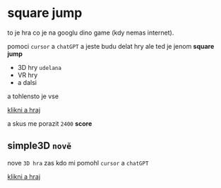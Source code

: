 square jump
===========



to je hra co je na googlu dino game (kdy nemas internet).

pomoci  `cursor`  a  `chatGPT` a jeste budu delat hry ale ted je jenom **square jump**

  * 3D hry `udelana` 
  * VR hry
  * a dalsi

a tohlensto je vse

[klikni a hraj](https://html-preview.github.io/?url=https://github.com/schovanek0104-hash/game/blob/main/index.html)

a skus me porazit `2400`  **score**

simple3D `novĕ`
--------
nove `3D hra` zas kdo mi pomohl `cursor` a  `chatGPT` 

[klikni a hraj](https://htmlpreview.github.io/?https://github.com/schovanek0104-hash/game/blob/main/index2.html)

